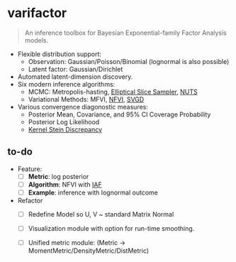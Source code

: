 # varifactor

> An inference toolbox for Bayesian Exponential-family Factor Analysis models. 

* Flexible distribution support:
    * Observation: Gaussian/Poisson/Binomial (lognormal is also possible)
    * Latent factor: Gaussian/Dirichlet
* Automated latent-dimension discovery.
* Six modern inference algorithms: 
    * MCMC: Metropolis-hasting, [Elliptical Slice Sampler](https://arxiv.org/abs/1001.0175), [NUTS](https://arxiv.org/abs/1111.4246)
    * Variational Methods: MFVI, [NFVI](https://arxiv.org/abs/1606.04934), [SVGD](https://arxiv.org/abs/1608.04471)
* Various convergence diagonostic measures:
    * Posterior Mean, Covariance, and 95% CI Coverage Probability
    * Posterior Log Likelihood
    * [Kernel Stein Discrepancy](https://arxiv.org/abs/1602.03253)

## to-do
* Feature:
    - [ ] **Metric**: log posterior 
    - [ ] **Algorithm**: NFVI with [IAF](https://gist.github.com/springcoil/4fda94fcde0934b04fc34967e0c952de)
    - [ ] **Example**: inference with lognormal outcome

* Refactor
    - [ ] Redefine Model so U, V ~ standard Matrix Normal
    - [ ] Visualization module with option for run-time smoothing.
    - [ ] Unified metric module: (Metric -> MomentMetric/DensityMetric/DistMetric)

